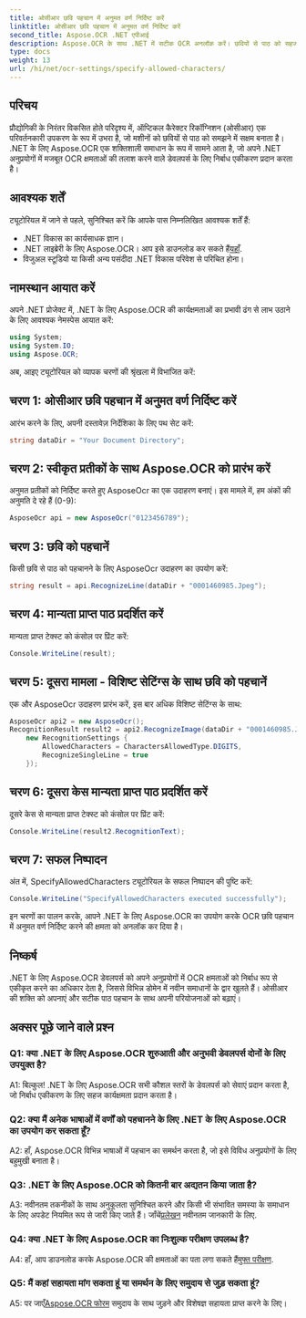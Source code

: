 ```yaml
---
title: ओसीआर छवि पहचान में अनुमत वर्ण निर्दिष्ट करें
linktitle: ओसीआर छवि पहचान में अनुमत वर्ण निर्दिष्ट करें
second_title: Aspose.OCR .NET एपीआई
description: Aspose.OCR के साथ .NET में सटीक OCR अनलॉक करें। छवियों से पाठ को सहजता से पहचानें। परिवर्तनकारी विकास अनुभव के लिए अभी डाउनलोड करें।
type: docs
weight: 13
url: /hi/net/ocr-settings/specify-allowed-characters/
---
```

## परिचय

प्रौद्योगिकी के निरंतर विकसित होते परिदृश्य में, ऑप्टिकल कैरेक्टर रिकॉग्निशन (ओसीआर) एक परिवर्तनकारी उपकरण के रूप में उभरा है, जो मशीनों को छवियों से पाठ को समझने में सक्षम बनाता है। .NET के लिए Aspose.OCR एक शक्तिशाली समाधान के रूप में सामने आता है, जो अपने .NET अनुप्रयोगों में मजबूत OCR क्षमताओं की तलाश करने वाले डेवलपर्स के लिए निर्बाध एकीकरण प्रदान करता है।

## आवश्यक शर्तें

ट्यूटोरियल में जाने से पहले, सुनिश्चित करें कि आपके पास निम्नलिखित आवश्यक शर्तें हैं:

- .NET विकास का कार्यसाधक ज्ञान।
-  .NET लाइब्रेरी के लिए Aspose.OCR। आप इसे डाउनलोड कर सकते हैं[यहाँ](https://releases.aspose.com/ocr/net/).
- विजुअल स्टूडियो या किसी अन्य पसंदीदा .NET विकास परिवेश से परिचित होना।

## नामस्थान आयात करें

अपने .NET प्रोजेक्ट में, .NET के लिए Aspose.OCR की कार्यक्षमताओं का प्रभावी ढंग से लाभ उठाने के लिए आवश्यक नेमस्पेस आयात करें:

```csharp
using System;
using System.IO;
using Aspose.OCR;
```

अब, आइए ट्यूटोरियल को व्यापक चरणों की श्रृंखला में विभाजित करें:

## चरण 1: ओसीआर छवि पहचान में अनुमत वर्ण निर्दिष्ट करें

आरंभ करने के लिए, अपनी दस्तावेज़ निर्देशिका के लिए पथ सेट करें:

```csharp
string dataDir = "Your Document Directory";
```

## चरण 2: स्वीकृत प्रतीकों के साथ Aspose.OCR को प्रारंभ करें

अनुमत प्रतीकों को निर्दिष्ट करते हुए AsposeOcr का एक उदाहरण बनाएं। इस मामले में, हम अंकों की अनुमति दे रहे हैं (0-9):

```csharp
AsposeOcr api = new AsposeOcr("0123456789");
```

## चरण 3: छवि को पहचानें

किसी छवि से पाठ को पहचानने के लिए AsposeOcr उदाहरण का उपयोग करें:

```csharp
string result = api.RecognizeLine(dataDir + "0001460985.Jpeg");
```

## चरण 4: मान्यता प्राप्त पाठ प्रदर्शित करें

मान्यता प्राप्त टेक्स्ट को कंसोल पर प्रिंट करें:

```csharp
Console.WriteLine(result);
```

## चरण 5: दूसरा मामला - विशिष्ट सेटिंग्स के साथ छवि को पहचानें

एक और AsposeOcr उदाहरण प्रारंभ करें, इस बार अधिक विशिष्ट सेटिंग्स के साथ:

```csharp
AsposeOcr api2 = new AsposeOcr();
RecognitionResult result2 = api2.RecognizeImage(dataDir + "0001460985.Jpeg", 
    new RecognitionSettings { 
        AllowedCharacters = CharactersAllowedType.DIGITS,
        RecognizeSingleLine = true
    });
```

## चरण 6: दूसरा केस मान्यता प्राप्त पाठ प्रदर्शित करें

दूसरे केस से मान्यता प्राप्त टेक्स्ट को कंसोल पर प्रिंट करें:

```csharp
Console.WriteLine(result2.RecognitionText);
```

## चरण 7: सफल निष्पादन

अंत में, SpecifyAllowedCharacters ट्यूटोरियल के सफल निष्पादन की पुष्टि करें:

```csharp
Console.WriteLine("SpecifyAllowedCharacters executed successfully");
```

इन चरणों का पालन करके, आपने .NET के लिए Aspose.OCR का उपयोग करके OCR छवि पहचान में अनुमत वर्ण निर्दिष्ट करने की क्षमता को अनलॉक कर दिया है।

## निष्कर्ष

.NET के लिए Aspose.OCR डेवलपर्स को अपने अनुप्रयोगों में OCR क्षमताओं को निर्बाध रूप से एकीकृत करने का अधिकार देता है, जिससे विभिन्न डोमेन में नवीन समाधानों के द्वार खुलते हैं। ओसीआर की शक्ति को अपनाएं और सटीक पाठ पहचान के साथ अपनी परियोजनाओं को बढ़ाएं।

## अक्सर पूछे जाने वाले प्रश्न

### Q1: क्या .NET के लिए Aspose.OCR शुरुआती और अनुभवी डेवलपर्स दोनों के लिए उपयुक्त है?

A1: बिल्कुल! .NET के लिए Aspose.OCR सभी कौशल स्तरों के डेवलपर्स को सेवाएं प्रदान करता है, जो निर्बाध एकीकरण के लिए सहज कार्यक्षमता प्रदान करता है।

### Q2: क्या मैं अनेक भाषाओं में वर्णों को पहचानने के लिए .NET के लिए Aspose.OCR का उपयोग कर सकता हूँ?

A2: हाँ, Aspose.OCR विभिन्न भाषाओं में पहचान का समर्थन करता है, जो इसे विविध अनुप्रयोगों के लिए बहुमुखी बनाता है।

### Q3: .NET के लिए Aspose.OCR को कितनी बार अद्यतन किया जाता है?

 A3: नवीनतम तकनीकों के साथ अनुकूलता सुनिश्चित करने और किसी भी संभावित समस्या के समाधान के लिए अपडेट नियमित रूप से जारी किए जाते हैं। जाँचें[प्रलेखन](https://reference.aspose.com/ocr/net/) नवीनतम जानकारी के लिए.

### Q4: क्या .NET के लिए Aspose.OCR का निःशुल्क परीक्षण उपलब्ध है?

 A4: हाँ, आप डाउनलोड करके Aspose.OCR की क्षमताओं का पता लगा सकते हैं[मुफ्त परीक्षण](https://releases.aspose.com/).

### Q5: मैं कहां सहायता मांग सकता हूं या समर्थन के लिए समुदाय से जुड़ सकता हूं?

 A5: पर जाएँ[Aspose.OCR फोरम](https://forum.aspose.com/c/ocr/16) समुदाय के साथ जुड़ने और विशेषज्ञ सहायता प्राप्त करने के लिए।